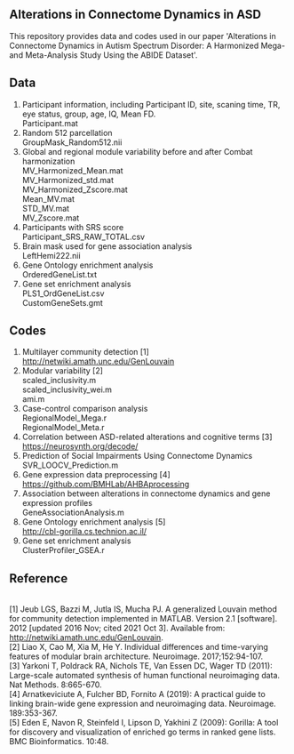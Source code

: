 ## Alterations in Connectome Dynamics in ASD
This repository provides data and codes used in our paper 'Alterations in Connectome Dynamics in Autism Spectrum Disorder: A Harmonized Mega- and Meta-Analysis Study Using the ABIDE Dataset'.
## Data
1. Participant information, including Participant ID, site, scaning time, TR, eye status, group, age, IQ, Mean FD.
  <br> Participant.mat
2. Random 512 parcellation
  <br> GroupMask_Random512.nii
3. Global and regional module variability before and after Combat harmonization
  <br> MV_Harmonized_Mean.mat
  <br> MV_Harmonized_std.mat
  <br> MV_Harmonized_Zscore.mat
  <br> Mean_MV.mat
  <br> STD_MV.mat
  <br> MV_Zscore.mat
4. Participants with SRS score
  <br> Participant_SRS_RAW_TOTAL.csv
5. Brain mask used for gene association analysis
  <br> LeftHemi222.nii
6. Gene Ontology enrichment analysis
  <br> OrderedGeneList.txt
7. Gene set enrichment analysis
  <br> PLS1_OrdGeneList.csv
  <br> CustomGeneSets.gmt
  ## Codes
1. Multilayer community detection [1]
<br> http://netwiki.amath.unc.edu/GenLouvain 
2. Modular variability [2]
<br> scaled_inclusivity.m
<br> scaled_inclusivity_wei.m
<br> ami.m
3. Case-control comparison analysis
<br> RegionalModel_Mega.r
<br> RegionalModel_Meta.r 
4. Correlation between ASD-related alterations and cognitive terms [3]
<br> https://neurosynth.org/decode/ 
5. Prediction of Social Impairments Using Connectome Dynamics
<br> SVR_LOOCV_Prediction.m
6. Gene expression data preprocessing [4]
<br> https://github.com/BMHLab/AHBAprocessing 
7. Association between alterations in connectome dynamics and gene expression profiles
<br> GeneAssociationAnalysis.m
8. Gene Ontology enrichment analysis [5]
<br> http://cbl-gorilla.cs.technion.ac.il/ 
9. Gene set enrichment analysis
<br> ClusterProfiler_GSEA.r
## Reference
<br>[1] Jeub LGS, Bazzi M, Jutla IS, Mucha PJ. A generalized Louvain method for community detection implemented in MATLAB. Version 2.1 [software]. 2012 [updated 2016 Nov; cited 2021 Oct 3]. Available from: http://netwiki.amath.unc.edu/GenLouvain.
<br>[2] Liao X, Cao M, Xia M, He Y. Individual differences and time-varying features of modular brain architecture. Neuroimage. 2017;152:94-107.
<br>[3] Yarkoni T, Poldrack RA, Nichols TE, Van Essen DC, Wager TD (2011): Large-scale automated synthesis of human functional neuroimaging data. Nat Methods. 8:665-670.
<br>[4] Arnatkeviciute A, Fulcher BD, Fornito A (2019): A practical guide to linking brain-wide gene expression and neuroimaging data. Neuroimage. 189:353-367.
<br>[5] Eden E, Navon R, Steinfeld I, Lipson D, Yakhini Z (2009): Gorilla: A tool for discovery and visualization of enriched go terms in ranked gene lists. BMC Bioinformatics. 10:48.

   
